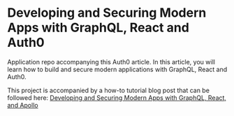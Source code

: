 # Developing and Securing Modern Apps with GraphQL, React and Auth0

Application repo accompanying this Auth0 article. In this article, you will learn how to build and secure modern applications with GraphQL, React and Auth0.

This project is accompanied by a how-to tutorial blog post that can be followed here: [Developing and Securing Modern Apps with GraphQL, React, and Apollo](https://auth0.com/blog/develop-modern-apps-with-react-graphql-apollo-and-add-authentication/)
